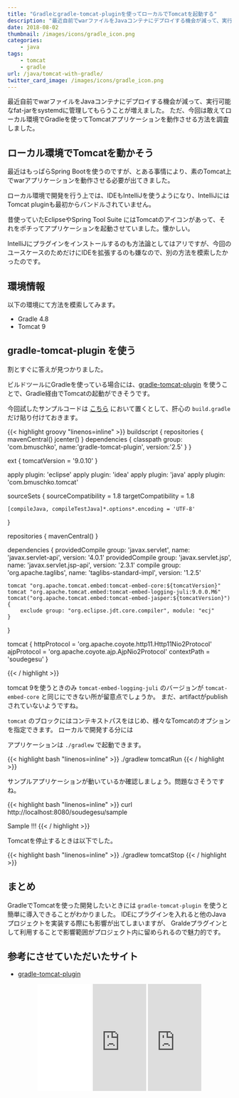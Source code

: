```yaml
---
title: "Gradleとgradle-tomcat-pluginを使ってローカルでTomcatを起動する"
description: "最近自前でwarファイルをJavaコンテナにデプロイする機会が減って、実行可能なfat-jarをsystemdに管理してもらうことが増えました。ただ、今回は敢えてローカル環境でGradleを使ってTomcatアプリケーションを動作させる方法を調査しました。"
date: 2018-08-02
thumbnail: /images/icons/gradle_icon.png
categories:
    - java
tags:
    - tomcat
    - gradle
url: /java/tomcat-with-gradle/
twitter_card_image: /images/icons/gradle_icon.png
---
```


最近自前でwarファイルをJavaコンテナにデプロイする機会が減って、実行可能なfat-jarをsystemdに管理してもらうことが増えました。
ただ、今回は敢えてローカル環境でGradleを使ってTomcatアプリケーションを動作させる方法を調査しました。

## ローカル環境でTomcatを動かそう

最近はもっぱらSpring Bootを使うのですが、とある事情により、素のTomcat上でwarアプリケーションを動作させる必要が出てきました。

ローカル環境で開発を行う上では、IDEもIntelliJを使うようになり、IntelliJにはTomcat pluginも最初からバンドルされていません。

昔使っていたEclipseやSpring Tool Suite にはTomcatのアイコンがあって、それをポチってアプリケーションを起動させていました。懐かしい。

IntelliJにプラグインをインストールするのも方法論としてはアリですが、今回のユースケースのためだけにIDEを拡張するのも嫌なので、別の方法を模索したかったのです。

## 環境情報

以下の環境にて方法を模索してみます。

* Gradle 4.8
* Tomcat 9

## gradle-tomcat-plugin を使う

割とすぐに答えが見つかりました。

ビルドツールにGradleを使っている場合には、[gradle-tomcat-plugin](https://github.com/bmuschko/gradle-tomcat-plugin) を使うことで、Gradle経由でTomcatの起動ができそうです。

今回試したサンプルコードは [こちら](https://github.com/soudegesu/tomcat-gradle-plugin-test) において置くとして、肝心の `build.gradle` だけ貼り付けておきます。

{{< highlight groovy "linenos=inline" >}}
buildscript {
    repositories {
        mavenCentral()
        jcenter()
    }
    dependencies {
        classpath group: 'com.bmuschko', name:'gradle-tomcat-plugin', version:'2.5'
    }
}

ext {
    tomcatVersion = '9.0.10'
}

apply plugin: 'eclipse'
apply plugin: 'idea'
apply plugin: 'java'
apply plugin: 'com.bmuschko.tomcat'

sourceSets {
    sourceCompatibility = 1.8
    targetCompatibility = 1.8

    [compileJava, compileTestJava]*.options*.encoding = 'UTF-8'
}

repositories {
    mavenCentral()
}

dependencies {
    providedCompile group: 'javax.servlet', name: 'javax.servlet-api', version: '4.0.1'
    providedCompile group: 'javax.servlet.jsp', name: 'javax.servlet.jsp-api', version: '2.3.1'
    compile group: 'org.apache.taglibs', name: 'taglibs-standard-impl', version: '1.2.5'

    tomcat "org.apache.tomcat.embed:tomcat-embed-core:${tomcatVersion}"
    tomcat "org.apache.tomcat.embed:tomcat-embed-logging-juli:9.0.0.M6"
    tomcat("org.apache.tomcat.embed:tomcat-embed-jasper:${tomcatVersion}") {
        exclude group: "org.eclipse.jdt.core.compiler", module: "ecj"
    }
}

tomcat {
    httpProtocol = 'org.apache.coyote.http11.Http11Nio2Protocol'
    ajpProtocol  = 'org.apache.coyote.ajp.AjpNio2Protocol'
    contextPath = 'soudegesu'
}

{{< / highlight >}}

tomcat 9を使うときのみ `tomcat-embed-logging-juli` のバージョンが `tomcat-embed-core` と同じにできない所が留意点でしょうか。
まだ、artifactがpublishされていないようですね。

`tomcat` のブロックにはコンテキストパスをはじめ、様々なTomcatのオプションを指定できます。
ローカルで開発する分には

アプリケーションは `./gradlew` で起動できます。

{{< highlight bash "linenos=inline" >}}
./gradlew tomcatRun
{{< / highlight >}}

サンプルアプリケーションが動いているか確認しましょう。問題なさそうですね。

{{< highlight bash "linenos=inline" >}}
curl http://localhost:8080/soudegesu/sample

<!DOCTYPE html>
<html>
<head>
<title>Sample</title>
</head>
<body>
Sample !!!
</body>
</html>
{{< / highlight >}}

Tomcatを停止するときは以下でした。

{{< highlight bash "linenos=inline" >}}
./gradlew tomcatStop
{{< / highlight >}}

## まとめ

GradleでTomcatを使った開発したいときには `gradle-tomcat-plugin` を使うと簡単に導入できることがわかりました。
IDEにプラグインを入れると他のJavaプロジェクトを実装する際にも影響が出てしまいますが、 Graldeプラグインとして利用することで影響範囲がプロジェクト内に留められるので魅力的です。

## 参考にさせていただいたサイト

* [gradle-tomcat-plugin](https://github.com/bmuschko/gradle-tomcat-plugin)

<div align="center">
<iframe style="width:120px;height:240px;" marginwidth="0" marginheight="0" scrolling="no" frameborder="0" src="//rcm-fe.amazon-adsystem.com/e/cm?lt1=_blank&bc1=000000&IS2=1&bg1=FFFFFF&fc1=000000&lc1=0000FF&t=soudegesu-22&o=9&p=8&l=as4&m=amazon&f=ifr&ref=as_ss_li_til&asins=477418909X&linkId=2e0f8e2eea11a37ff8b7c8371fa3b4ae"></iframe>
<iframe style="width:120px;height:240px;" marginwidth="0" marginheight="0" scrolling="no" frameborder="0" src="https://rcm-fe.amazon-adsystem.com/e/cm?ref=qf_sp_asin_til&t=soudegesu-22&m=amazon&o=9&p=8&l=as1&IS2=1&detail=1&asins=4798136433&linkId=e75591d1acf6e9adf2f590ee3d445997&bc1=ffffff&lt1=_blank&fc1=333333&lc1=0066c0&bg1=ffffff&f=ifr">
</iframe>
<iframe style="width:120px;height:240px;" marginwidth="0" marginheight="0" scrolling="no" frameborder="0" src="https://rcm-fe.amazon-adsystem.com/e/cm?ref=qf_sp_asin_til&t=soudegesu-22&m=amazon&o=9&p=8&l=as1&IS2=1&detail=1&asins=B079Z1PG6C&linkId=21883e76b1b88cdf1ed54d705db98713&bc1=ffffff&lt1=_blank&fc1=333333&lc1=0066c0&bg1=ffffff&f=ifr">
</iframe>
</div>
